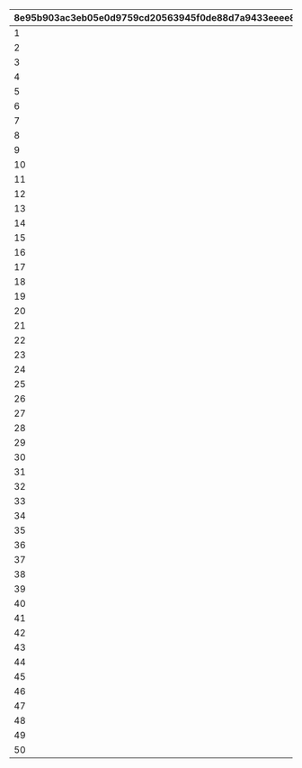 |8e95b903ac3eb05e0d9759cd20563945f0de88d7a9433eeee8dc544142e6c6af|c6f660e100c368a1cba5c2d088f1fa8a303d2f4ea58ee140f933faa3618becad|2d608571833eaf1d2d9ec5ffeb0ff94b9eede9364fe2b9fdba9a370fd1383944|918f42d777ee2321671aee128fcf1189caa62d56ccd605948c020dd51d2056eb|fdfd45eb159735009c8865aa4d8f14ee65c713eabd040d00f019821d21683010|0e6f5505900255876602d6cad45e1f1f1738a1386088ab77c9bfe46ecffeb22f|bdd0d2156752d2960e558538bb52f6e4a68e5e3516b3d88acc60fae9bbc70ad8|787e1e5392f6d6a9d2c4fab8c3822526b32ea05ca39d32d6afdabb6bed060f9c|60881bf5f341f18c560707a0962075aee52b67510b5f32bc47e2efba4a950537|8a2eb3281560fb02d9867608075f0f50725dd424d4aae0886044ac0290afa243|d4d756c314cf8188cd7ae791244c79e9e9763c5e102eb920546aca384bb3d9f2|
| --- | --- | --- | --- | --- | --- | --- | --- | --- | --- | --- |
|1|25021|8|2|10|91002|2|31|283001001|8|25013|
|2|25021|8|2|10|91002|2|31|283001002|8|25013|
|3|25021|8|2|10|91002|2|32|283001003|8|25013|
|4|25021|8|2|10|91002|2|32|283001004|8|25013|
|5|25021|8|2|10|91002|2|33|283001005|8|25013|
|6|25021|9|2|10|91002|2|33|283001006|8|25013|
|7|25021|9|2|10|91002|2|34|283001007|8|25013|
|8|25021|9|2|10|91002|2|35|283001008|8|25013|
|9|25021|9|2|10|91002|2|35|283001009|8|25013|
|10|25021|10|2|30|91002|2|37|283001010|8|25013|
|11|25021|10|2|10|91002|2|41|283001011|8|25013|
|12|25021|11|2|10|91002|2|43|283001012|8|25013|
|13|25021|11|2|10|91002|2|46|283001013|8|25013|
|14|25021|12|2|10|91002|2|48|283001014|8|25013|
|15|25021|12|2|10|91002|2|50|283001015|8|25013|
|16|25021|13|2|10|91002|2|53|283001016|8|25013|
|17|25021|14|2|10|91002|2|55|283001017|8|25013|
|18|25021|14|2|10|91002|2|58|283001018|8|25013|
|19|25021|15|2|10|91002|2|60|283001019|8|25013|
|20|25021|15|2|30|91002|2|62|283001020|8|25013|
|21|25021|16|2|10|91002|2|68|283001021|8|25013|
|22|25021|16|2|10|91002|2|70|283001022|8|25013|
|23|25021|16|2|10|91002|2|72|283001023|8|25013|
|24|25021|17|2|10|91002|2|75|283001024|8|25013|
|25|25021|18|2|10|91002|2|77|283001025|8|25013|
|26|25021|18|2|10|91002|2|79|283001026|8|25013|
|27|25021|19|2|10|91002|2|82|283001027|8|25013|
|28|25021|19|2|10|91002|2|84|283001028|8|25013|
|29|25021|19|2|10|91002|2|86|283001029|8|25013|
|30|25021|20|2|30|91002|2|89|283001030|8|25013|
|31|25021|20|2|10|91002|2|94|283001031|8|25013|
|32|25021|21|2|10|91002|2|96|283001032|8|25013|
|33|25021|21|2|10|91002|2|99|283001033|8|25013|
|34|25021|22|2|10|91002|2|101|283001034|8|25013|
|35|25021|22|2|10|91002|2|103|283001035|8|25013|
|36|25021|23|2|10|91002|2|106|283001036|8|25013|
|37|25021|23|2|10|91002|2|108|283001037|8|25013|
|38|25021|24|2|10|91002|2|111|283001038|8|25013|
|39|25021|25|2|10|91002|2|113|283001039|8|25013|
|40|25021|25|2|30|91002|2|115|283001040|8|25013|
|41|25021|26|2|10|91002|2|121|283001041|8|25013|
|42|25021|27|2|10|91002|2|123|283001042|8|25013|
|43|25021|28|2|10|91002|2|125|283001043|8|25013|
|44|25021|28|2|10|91002|2|128|283001044|8|25013|
|45|25021|29|2|10|91002|2|130|283001045|8|25013|
|46|25021|30|2|10|91002|2|132|283001046|8|25013|
|47|25021|30|2|10|91002|2|135|283001047|8|25013|
|48|25021|31|2|10|91002|2|137|283001048|8|25013|
|49|25021|31|2|10|91002|2|139|283001049|8|25013|
|50|25021|31|2|30|91002|2|142|283001050|8|25013|